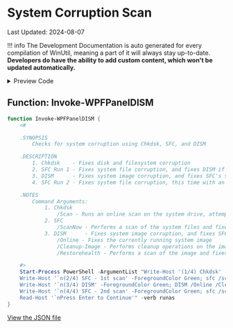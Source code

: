 # System Corruption Scan

Last Updated: 2024-08-07


!!! info
     The Development Documentation is auto generated for every compilation of WinUtil, meaning a part of it will always stay up-to-date. **Developers do have the ability to add custom content, which won't be updated automatically.**


<!-- BEGIN CUSTOM CONTENT -->

<!-- END CUSTOM CONTENT -->

<details>
<summary>Preview Code</summary>

```json
{
  "Content": "System Corruption Scan",
  "category": "Fixes",
  "panel": "1",
  "Order": "a043_",
  "Type": "Button",
  "ButtonWidth": "300",
  "link": "https://christitustech.github.io/winutil/dev/features/Fixes/DISM"
}
```

</details>

## Function: Invoke-WPFPanelDISM

```powershell
function Invoke-WPFPanelDISM {
    <#

    .SYNOPSIS
        Checks for system corruption using Chkdsk, SFC, and DISM

    .DESCRIPTION
        1. Chkdsk    - Fixes disk and filesystem corruption
        2. SFC Run 1 - Fixes system file corruption, and fixes DISM if it was corrupted
        3. DISM      - Fixes system image corruption, and fixes SFC's system image if it was corrupted
        4. SFC Run 2 - Fixes system file corruption, this time with an almost guaranteed uncorrupted system image

    .NOTES
        Command Arguments:
            1. Chkdsk
                /Scan - Runs an online scan on the system drive, attempts to fix any corruption, and queues other corruption for fixing on reboot
            2. SFC
                /ScanNow - Performs a scan of the system files and fixes any corruption
            3. DISM      - Fixes system image corruption, and fixes SFC's system image if it was corrupted
                /Online - Fixes the currently running system image
                /Cleanup-Image - Performs cleanup operations on the image, could remove some unneeded temporary files
                /Restorehealth - Performs a scan of the image and fixes any corruption

    #>
    Start-Process PowerShell -ArgumentList "Write-Host '(1/4) Chkdsk' -ForegroundColor Green; Chkdsk /scan;
    Write-Host '`n(2/4) SFC - 1st scan' -ForegroundColor Green; sfc /scannow;
    Write-Host '`n(3/4) DISM' -ForegroundColor Green; DISM /Online /Cleanup-Image /Restorehealth;
    Write-Host '`n(4/4) SFC - 2nd scan' -ForegroundColor Green; sfc /scannow;
    Read-Host '`nPress Enter to Continue'" -verb runas
}

```


<!-- BEGIN SECOND CUSTOM CONTENT -->

<!-- END SECOND CUSTOM CONTENT -->


[View the JSON file](https://github.com/ChrisTitusTech/winutil/tree/main/config/feature.json)


